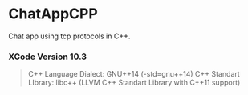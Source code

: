 # ChatAppCPP
Chat app using tcp protocols in C++.
<br>
### XCode Version 10.3
> C++ Language Dialect: GNU++14 (-std=gnu++14)
> C++ Standart LIbrary: libc++ (LLVM C++ Standart Library with C++11 support)
